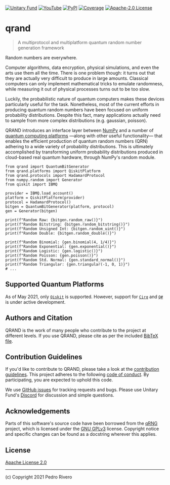 [![Unitary Fund](https://img.shields.io/badge/Supported_By-UNITARY_FUND-FFF000.svg?style=flat)](http://unitary.fund)
[![YouTube](https://img.shields.io/badge/PR-qrand-FF0000.svg?style=flat&logo=YouTube&logoColor=white)](https://youtu.be/CG7BxuWFpME)
[![PyPI](https://img.shields.io/pypi/v/qrand?label=PyPI&style=flat&color=3776AB&logo=Python&logoColor=white)](https://pypi.org/project/qrand/)
[![Coverage](https://img.shields.io/badge/Coverage-67%25-green.svg?style=flat)](http://pytest.org)
[![Apache-2.0 License](https://img.shields.io/github/license/pedrorrivero/qrand?label=License&style=flat&color=1D1D1D)](https://github.com/pedrorrivero/qrand/blob/master/LICENSE)


# qrand

> A multiprotocol and multiplatform quantum random number generation framework

Random numbers are everywhere.

Computer algorithms, data encryption, physical simulations, and even the arts use them all the time. There is one problem though: it turns out that they are actually very difficult to produce in large amounts. Classical computers can only implement mathematical tricks to emulate randomness, while measuring it out of physical processes turns out to be too slow.

Luckily, the probabilistic nature of quantum computers makes these devices particularly useful for the task. Nonetheless, most of the current efforts in producing quantum random numbers have been focused on uniform probability distributions. Despite this fact, many applications actually need to sample from more complex distributions (e.g. gaussian, poisson).

QRAND introduces an interface layer between [NumPy](https://numpy.org/) and a number of [quantum computing platforms](#supported-quantum-platforms) —along with other useful functionality— that enables the efficient production of quantum random numbers (QRN) adhering to a wide variety of probability distributions. This is ultimately accomplished by transforming uniform probability distributions produced in cloud-based real quantum hardware, through NumPy's random module.

```python3
from qrand import QuantumBitGenerator
from qrand.platforms import QiskitPlatform
from qrand.protocols import HadamardProtocol
from numpy.random import Generator
from qiskit import IBMQ

provider = IBMQ.load_account()
platform = QiskitPlatform(provider)
protocol = HadamardProtocol()
bitgen = QuantumBitGenerator(platform, protocol)
gen = Generator(bitgen)

print(f"Random Raw: {bitgen.random_raw()}")
print(f"Random Bitstring: {bitgen.random_bitstring()}")
print(f"Random Unsigned Int: {bitgen.random_uint()}")
print(f"Random Double: {bitgen.random_double()}")

print(f"Random Binomial: {gen.binomial(4, 1/4)}")
print(f"Random Exponential: {gen.exponential()}")
print(f"Random Logistic: {gen.logistic()}")
print(f"Random Poisson: {gen.poisson()}")
print(f"Random Std. Normal: {gen.standard_normal()}")
print(f"Random Triangular: {gen.triangular(-1, 0, 1)}")
# ...
```

## Supported Quantum Platforms
As of May 2021, only [`Qiskit`](https://qiskit.org/) is supported. However, support for [`Cirq`](https://quantumai.google/cirq) and [`Q#`](https://docs.microsoft.com/en-us/azure/quantum/user-guide/?view=qsharp-preview) is under active development.

## Authors and Citation
QRAND is the work of many people who contribute to the project at
different levels. If you use QRAND, please cite as per the included
[BibTeX file](QRAND.bib).

<!-- ## Documentation -->

## Contribution Guidelines
If you'd like to contribute to QRAND, please take a look at the
[contribution guidelines](CONTRIBUTING.md). This project adheres to the following [code of conduct](CODE_OF_CONDUCT.md). By participating, you are expected to uphold this code.

We use [GitHub issues](https://github.com/pedrorrivero/qrand/issues) for tracking requests and bugs. Please use Unitary Fund's [Discord](http://discord.unitary.fund/) for discussion and simple questions.

## Acknowledgements
Parts of this software's source code have been borrowed from the [qRNG](https://github.com/ozanerhansha/qRNG) project, which is licensed under the [GNU GPLv3](https://github.com/ozanerhansha/qRNG/blob/master/LICENSE) license. Copyright notice and specific changes can be found as a docstring wherever this applies.

## License
[Apache License 2.0](LICENSE)

---
(c) Copyright 2021 Pedro Rivero
